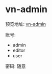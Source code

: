 # vn-admin

预览地址: [vn-admin](https://javanshen.github.io/vn-admin)

账号: 
+ admin
+ editor
+ user

密码: 随意
